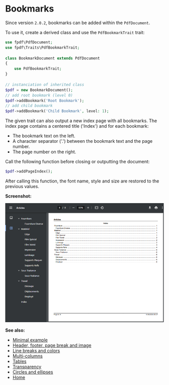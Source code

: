 # Bookmarks

Since version `2.0.2`, bookmarks can be added within the `PdfDocument`.

To use it, create a derived class and use the `PdfBookmarkTrait` trait:

```php
use fpdf\PdfDocument;
use fpdf\Traits\PdfBookmarkTrait;

class BookmarkDocument extends PdfDocument
{
    use PdfBookmarkTrait;
}

// instanciation of inherited class
$pdf = new BookmarkDocument();
// add root bookmark (level 0) 
$pdf->addBookmark('Root Bookmark');
// add child bookmark
$pdf->addBookmark('Child Bookmark', level: 1);
```

The given trait can also output a new index page with all bookmarks. The index
page contains a centered title ('Index') and for each bookmark:

- The bookmark text on the left.
- A character separator ('.') between the bookmark text and the page number.
- The page number on the right.

Call the following function before closing or outputting the document:

```php
$pdf->addPageIndex();
```

After calling this function, the font name, style and size are restored to the
previous values.

**Screenshot:**

![Screenshot](images/bookmarks.png)

**See also:**

- [Minimal example](tuto_1.md)
- [Header, footer, page break and image](tuto_2.md)
- [Line breaks and colors](tuto_3.md)
- [Multi-columns](tuto_4.md)
- [Tables](tuto_5.md)
- [Transparency](tuto_7.md)
- [Circles and ellipses](tuto_8.md)
- [Home](../README.md)
